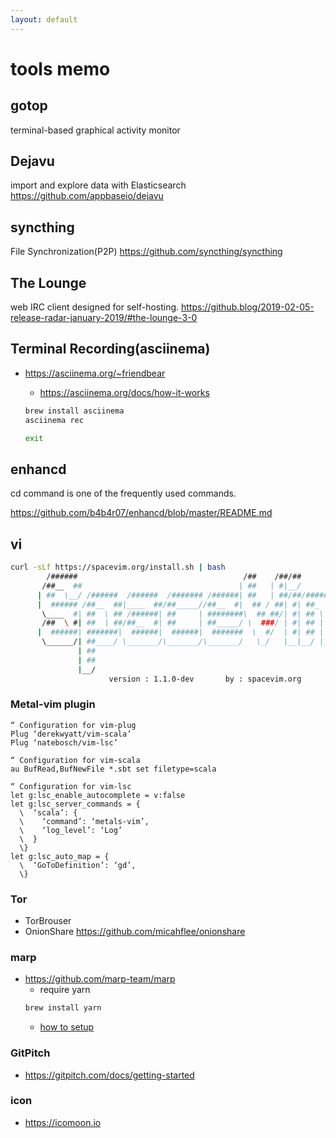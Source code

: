 ```yaml
---
layout: default
---
```



# tools memo

## gotop 
terminal-based graphical activity monitor

## Dejavu
import and explore data with Elasticsearch
<https://github.com/appbaseio/dejavu>

## syncthing
File Synchronization(P2P)
<https://github.com/syncthing/syncthing>

## The Lounge
web IRC client designed for self-hosting.
<https://github.blog/2019-02-05-release-radar-january-2019/#the-lounge-3-0>

## Terminal Recording(asciinema)
- <https://asciinema.org/~friendbear>
  - <https://asciinema.org/docs/how-it-works>

  ```sh
  brew install asciinema
  asciinema rec

  exit
  ```

## enhancd
cd command is one of the frequently used commands.

<https://github.com/b4b4r07/enhancd/blob/master/README.md>


## vi
```sh
curl -sLf https://spacevim.org/install.sh | bash
        /######                                     /##    /##/##
       /##__  ##                                   | ##   | #|__/
      | ##  \__/ /######  /######  /####### /######| ##   | ##/##/######/####
      |  ###### /##__  ##|____  ##/##_____//##__  #|  ## / ##| #| ##_  ##_  ##
       \____  #| ##  \ ## /######| ##     | ########\  ## ##/| #| ## \ ## \ ##
       /##  \ #| ##  | ##/##__  #| ##     | ##_____/ \  ###/ | #| ## | ## | ##
      |  ######| #######|  ######|  ######|  #######  \  #/  | #| ## | ## | ##
       \______/| ##____/ \_______/\_______/\_______/   \_/   |__|__/ |__/ |__/
               | ##
               | ##
               |__/
                      version : 1.1.0-dev       by : spacevim.org
```

### Metal-vim plugin

```
“ Configuration for vim-plug
Plug ‘derekwyatt/vim-scala’
Plug ‘natebosch/vim-lsc’

“ Configuration for vim-scala
au BufRead,BufNewFile *.sbt set filetype=scala

“ Configuration for vim-lsc
let g:lsc_enable_autocomplete = v:false
let g:lsc_server_commands = {
  \  ‘scala’: {
  \    ‘command’: ‘metals-vim’,
  \    ‘log_level’: ‘Log’
  \  }
  \}
let g:lsc_auto_map = {
  \  ‘GoToDefinition’: ‘gd’,
  \}
```

### Tor
* TorBrouser
* OnionShare
  <https://github.com/micahflee/onionshare>

### marp
* <https://github.com/marp-team/marp>
  * require yarn
  ```sh
  brew install yarn
  ```
  * [how to setup](https://yarnpkg.com/lang/en/docs/install/#mac-stable)

### GitPitch
* <https://gitpitch.com/docs/getting-started>

### icon
* <https://icomoon.io>


